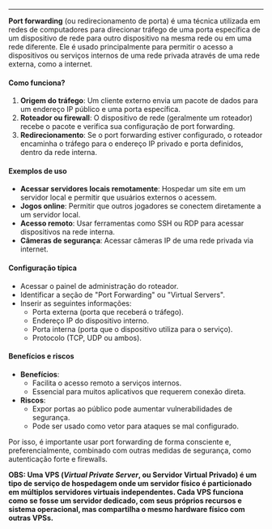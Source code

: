 
---
**Port forwarding** (ou redirecionamento de porta) é uma técnica utilizada em redes de computadores para direcionar tráfego de uma porta específica de um dispositivo de rede para outro dispositivo na mesma rede ou em uma rede diferente. Ele é usado principalmente para permitir o acesso a dispositivos ou serviços internos de uma rede privada através de uma rede externa, como a internet.

#### Como funciona?

1. **Origem do tráfego**: Um cliente externo envia um pacote de dados para um endereço IP público e uma porta específica.
2. **Roteador ou firewall**: O dispositivo de rede (geralmente um roteador) recebe o pacote e verifica sua configuração de port forwarding.
3. **Redirecionamento**: Se o port forwarding estiver configurado, o roteador encaminha o tráfego para o endereço IP privado e porta definidos, dentro da rede interna.

#### Exemplos de uso

- **Acessar servidores locais remotamente**: Hospedar um site em um servidor local e permitir que usuários externos o acessem.
- **Jogos online**: Permitir que outros jogadores se conectem diretamente a um servidor local.
- **Acesso remoto**: Usar ferramentas como SSH ou RDP para acessar dispositivos na rede interna.
- **Câmeras de segurança**: Acessar câmeras IP de uma rede privada via internet.

#### Configuração típica

- Acessar o painel de administração do roteador.
- Identificar a seção de "Port Forwarding" ou "Virtual Servers".
- Inserir as seguintes informações:
    - Porta externa (porta que receberá o tráfego).
    - Endereço IP do dispositivo interno.
    - Porta interna (porta que o dispositivo utiliza para o serviço).
    - Protocolo (TCP, UDP ou ambos).

#### Benefícios e riscos

- **Benefícios**:
    - Facilita o acesso remoto a serviços internos.
    - Essencial para muitos aplicativos que requerem conexão direta.
- **Riscos**:
    - Expor portas ao público pode aumentar vulnerabilidades de segurança.
    - Pode ser usado como vetor para ataques se mal configurado.

Por isso, é importante usar port forwarding de forma consciente e, preferencialmente, combinado com outras medidas de segurança, como autenticação forte e firewalls.

**OBS: Uma VPS (_Virtual Private Server_, ou Servidor Virtual Privado) é um tipo de serviço de hospedagem onde um servidor físico é particionado em múltiplos servidores virtuais independentes. Cada VPS funciona como se fosse um servidor dedicado, com seus próprios recursos e sistema operacional, mas compartilha o mesmo hardware físico com outras VPSs.**
